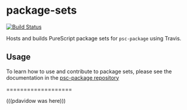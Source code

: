 # package-sets

[![Build Status](https://travis-ci.org/purescript/package-sets.svg?branch=master)](https://travis-ci.org/purescript/package-sets)

Hosts and builds PureScript package sets for `psc-package` using Travis.

## Usage

To learn how to use and contribute to package sets, please see the documentation in the [psc-package repository](https://github.com/purescript/psc-package#add-a-package-to-the-package-set)

===================

(((pdavidow was here)))
